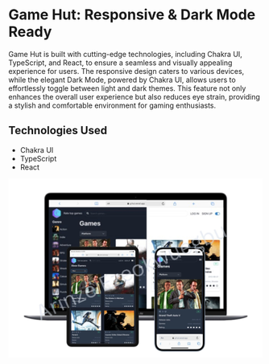 # Game Hut: Responsive & Dark Mode Ready

Game Hut is built with cutting-edge technologies, including Chakra UI, TypeScript, and React, to ensure a seamless and visually appealing experience for users. The responsive design caters to various devices, while the elegant Dark Mode, powered by Chakra UI, allows users to effortlessly toggle between light and dark themes. This feature not only enhances the overall user experience but also reduces eye strain, providing a stylish and comfortable environment for gaming enthusiasts.

## Technologies Used

- Chakra UI
- TypeScript
- React


![G-hut site](./src/assets/g-hut.jpg)
